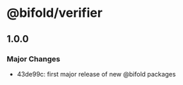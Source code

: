 # @bifold/verifier

## 1.0.0

### Major Changes

- 43de99c: first major release of new @bifold packages
